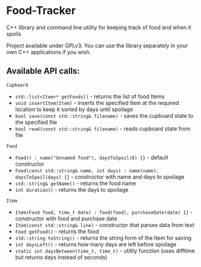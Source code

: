 # Food-Tracker
C++ library and command line utility for keeping track of food and when it spoils

Project available under GPLv3. You can use the library separately in your own C++ applications if you wish.

## Available API calls:
`Cupboard`
- `std::list<Item>* getFoods()` - returns the list of food Items
- `void insertItem(Item)` - inserts the specified Item at the required location to keep it sorted by days until spoilage
- `bool save(const std::string& filename)` - saves the cupboard state to the specified file
- `bool read(const std::string& filename)` - reads cupboard state from file

`Food`
- `Food() : name("Unnamed food"), daysToSpoil(0) {}` - default constructor
- `Food(const std::string& name, int days) : name(name), daysToSpoil(days) {}` - constructor with name and days to spoilage
- `std::string& getName()` - returns the food name
- `int duration()` - returns the days to spoilage

`Item`
- `Item(Food food, time_t date) : food(food), purchaseDate(date) {}` - constructor with food and purchase date
- `Item(const std::string& line)` - constructor that parses data from text
- `Food getFood()` - returns the food
- `std::string toString()` - returns the string form of the Item for saving
- `int daysLeft()` - returns how many days are left before spoilage
- `static int daysBetween(time_t, time_t)` - utility function (uses difftime but returns days instead of seconds)
